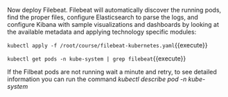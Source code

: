 Now deploy Filebeat.  Filebeat will automatically discover the running pods, find the proper files, configure Elasticsearch to parse the logs, and configure Kibana with sample visualizations and dashboards by looking at the available metadata and applying technology specific modules:

`kubectl apply -f /root/course/filebeat-kubernetes.yaml`{{execute}}

`kubectl get pods -n kube-system | grep filebeat`{{execute}}

If the Filbeat pods are not running wait a minute and retry, to see detailed information you can run the command *kubectl describe pod <filebeat pod name> -n kube-system*
